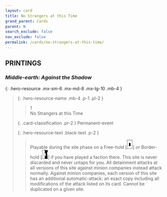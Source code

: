 ```yaml
---
layout: card
title: No Strangers at this Time
grand_parent: Cards
parent: N
search_exclude: false
nav_exclude: false
permalink: /cards/no-strangers-at-this-time/
---
```


## PRINTINGS


### _Middle-earth: Against the Shadow_

{: .hero-resource .mx-sm-6 .mx-md-8 .mx-lg-10 .mb-4 }
> {: .hero-resource-name .mb-4 .p-1 .pl-2 }
> > <div class="card-mp">1</div>
> > <div class="card-name">No Strangers at this Time</div>
>
> {: .card-classification .pr-2 }
> Permanent-event
>
> {: .hero-resource-text .black-text .p-2 }
> > Playable during the site phase on a Free-hold \[![](/assets/images/free-hold.svg)] or Border-hold \[![](/assets/images/border-hold.svg)] if you have played a faction there. This site is never discarded and never untaps for you. All detainment attacks at all versions of this site against minion companies instead attack normally. Against minion companies, each version of this site has an additional automatic-attack: an exact copy including all modifications of the attack listed on its card. Cannot be duplicated on a given site. 
> 
